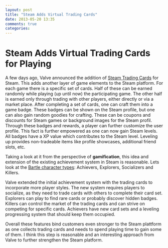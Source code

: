 ```yaml
---
layout: post
title: "Steam Adds Virtual Trading Cards"
date: 2013-05-20 13:35
comments: true
categories: 
---
```

# Steam Adds Virtual Trading Cards for Playing

A few days ago, Valve announced the addition of [Steam Trading Cards](http://steamcommunity.com/tradingcards/) for Steam. This adds another layer of game elements to the Steam platform.
For each game there is a specific set of cards. Half of these can be earned randomly while playing (up until now) the participating game. The other half is earned only through trading with other players, either directly or via a market place.
After completing a set of cards, one can craft them into a game badge. These badges can be shown on the Steam profile, but one can also gain random goodies for crafting. These can be coupons and discounts for Steam games or background images for the Steam profil.
Through these badges and rewards, a player can further customize the user profile. This fact is further empowered as one can now gain Steam levels. All badges have a XP value which contributes to the Steam level. Leveling up provides non-tradeable items like profile showcases, additional friend slots, etc.

 
Taking a look at it from the perspective of **gamification**, this idea and extension of the existing achievement system in Steam is reasonable. Lets look at the
[Bartle character types](https://en.wikipedia.org/wiki/Bartle_Test): Achievers, Explorers, Socializers and Killers. 

Valve extended the initial achievement system with the trading cards to incorporate more player styles. The new system requires players to socialize, as they need to trade cards with others to complete their card set. Explorers can play to find rare cards or probably discover hidden badges. 
Killers can control the market of the trading cards and can strive on competing for specific cards. Achievers have new card sets and a leveling progressing system that should keep them occupied. 

Overall these features bind customers even stronger to the Steam plattform as one collects trading cards and needs to spend playing time to gain some of them. I think this step is reasonable and an interesting approach from Valve to further strengthen the Steam platform.
